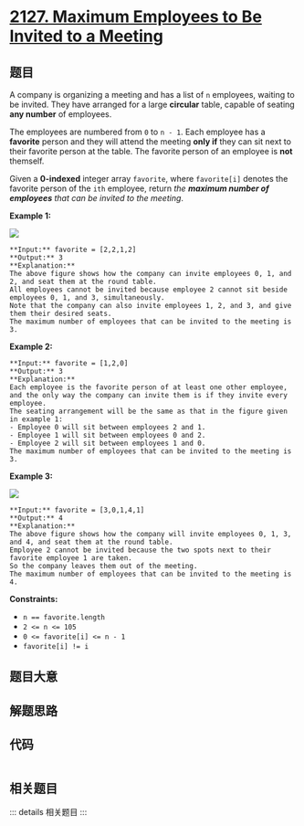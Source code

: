 # [2127. Maximum Employees to Be Invited to a Meeting](https://leetcode.com/problems/maximum-employees-to-be-invited-to-a-meeting)

## 题目

A company is organizing a meeting and has a list of `n` employees, waiting to
be invited. They have arranged for a large **circular** table, capable of
seating **any number** of employees.

The employees are numbered from `0` to `n - 1`. Each employee has a
**favorite** person and they will attend the meeting **only if** they can sit
next to their favorite person at the table. The favorite person of an employee
is **not** themself.

Given a **0-indexed** integer array `favorite`, where `favorite[i]` denotes
the favorite person of the `ith` employee, return _the **maximum number of
employees** that can be invited to the meeting_.



**Example 1:**

![](https://assets.leetcode.com/uploads/2021/12/14/ex1.png)

    
    
    **Input:** favorite = [2,2,1,2]
    **Output:** 3
    **Explanation:**
    The above figure shows how the company can invite employees 0, 1, and 2, and seat them at the round table.
    All employees cannot be invited because employee 2 cannot sit beside employees 0, 1, and 3, simultaneously.
    Note that the company can also invite employees 1, 2, and 3, and give them their desired seats.
    The maximum number of employees that can be invited to the meeting is 3. 
    

**Example 2:**

    
    
    **Input:** favorite = [1,2,0]
    **Output:** 3
    **Explanation:** 
    Each employee is the favorite person of at least one other employee, and the only way the company can invite them is if they invite every employee.
    The seating arrangement will be the same as that in the figure given in example 1:
    - Employee 0 will sit between employees 2 and 1.
    - Employee 1 will sit between employees 0 and 2.
    - Employee 2 will sit between employees 1 and 0.
    The maximum number of employees that can be invited to the meeting is 3.
    

**Example 3:**

![](https://assets.leetcode.com/uploads/2021/12/14/ex2.png)

    
    
    **Input:** favorite = [3,0,1,4,1]
    **Output:** 4
    **Explanation:**
    The above figure shows how the company will invite employees 0, 1, 3, and 4, and seat them at the round table.
    Employee 2 cannot be invited because the two spots next to their favorite employee 1 are taken.
    So the company leaves them out of the meeting.
    The maximum number of employees that can be invited to the meeting is 4.
    



**Constraints:**

  * `n == favorite.length`
  * `2 <= n <= 105`
  * `0 <= favorite[i] <= n - 1`
  * `favorite[i] != i`


## 题目大意

## 解题思路

## 代码

```javascript

```

## 相关题目

::: details 相关题目
:::
